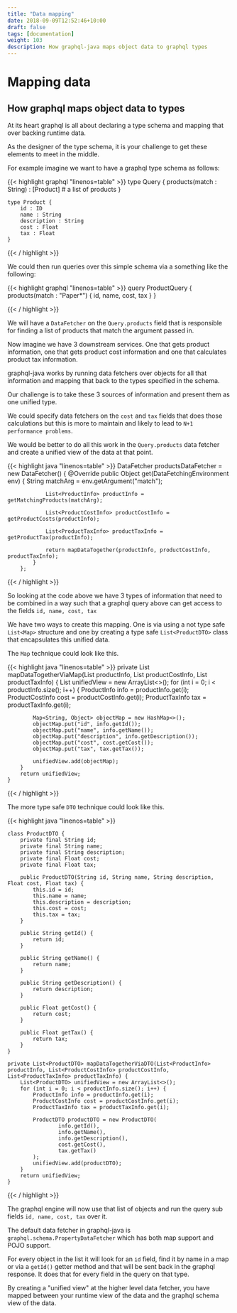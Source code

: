 ```yaml
---
title: "Data mapping"
date: 2018-09-09T12:52:46+10:00
draft: false
tags: [documentation]
weight: 103
description: How graphql-java maps object data to graphql types
---
```

# Mapping data

## How graphql maps object data to types

At its heart graphql is all about declaring a type schema and mapping that over backing runtime data.

As the designer of the type schema, it is your challenge to get these elements to meet in the middle.

For example imagine we want to have a graphql type schema as follows:


{{< highlight graphql "linenos=table" >}}
    type Query {
        products(match : String) : [Product]   # a list of products
    }

    type Product {
        id : ID
        name : String
        description : String
        cost : Float
        tax : Float
    }

{{< / highlight >}}

We could then run queries over this simple schema via a something like the following:

{{< highlight graphql "linenos=table" >}}
    query ProductQuery {
        products(match : "Paper*")
        {
            id, name, cost, tax
        }
    }

{{< / highlight >}}

We will have a ``DataFetcher`` on the ``Query.products`` field that is responsible for finding a list of products that match
the argument passed in.

Now imagine we have 3 downstream services.  One that gets product information, one that gets product cost information and one that calculates
product tax information.

graphql-java works by running data fetchers over objects for all that information and mapping that back to the types specified in the schema.

Our challenge is to take these 3 sources of information and present them as one unified type.

We could specify data fetchers on the ``cost`` and ``tax`` fields that does those calculations but this is more to maintain and likely to lead to
`N+1 performance problems`.

We would be better to do all this work in the ``Query.products`` data fetcher and create a unified view of the data at that point.

{{< highlight java "linenos=table" >}}
        DataFetcher productsDataFetcher = new DataFetcher() {
            @Override
            public Object get(DataFetchingEnvironment env) {
                String matchArg = env.getArgument("match");

                List<ProductInfo> productInfo = getMatchingProducts(matchArg);

                List<ProductCostInfo> productCostInfo = getProductCosts(productInfo);

                List<ProductTaxInfo> productTaxInfo = getProductTax(productInfo);

                return mapDataTogether(productInfo, productCostInfo, productTaxInfo);
            }
        };
{{< / highlight >}}

So looking at the code above we have 3 types of information that need to be combined in a way such that a graphql query above can get access to
the fields ``id, name, cost, tax``

We have two ways to create this mapping.  One is via using a not type safe ``List<Map>`` structure and one by creating a type safe ``List<ProductDTO>`` class that
encapsulates this unified data.

The ``Map`` technique could look like this.

{{< highlight java "linenos=table" >}}
    private List<Map> mapDataTogetherViaMap(List<ProductInfo> productInfo, List<ProductCostInfo> productCostInfo, List<ProductTaxInfo> productTaxInfo) {
        List<Map> unifiedView = new ArrayList<>();
        for (int i = 0; i < productInfo.size(); i++) {
            ProductInfo info = productInfo.get(i);
            ProductCostInfo cost = productCostInfo.get(i);
            ProductTaxInfo tax = productTaxInfo.get(i);

            Map<String, Object> objectMap = new HashMap<>();
            objectMap.put("id", info.getId());
            objectMap.put("name", info.getName());
            objectMap.put("description", info.getDescription());
            objectMap.put("cost", cost.getCost());
            objectMap.put("tax", tax.getTax());

            unifiedView.add(objectMap);
        }
        return unifiedView;
    }

{{< / highlight >}}

The more type safe ``DTO`` technique could look like this.

{{< highlight java "linenos=table" >}}

    class ProductDTO {
        private final String id;
        private final String name;
        private final String description;
        private final Float cost;
        private final Float tax;

        public ProductDTO(String id, String name, String description, Float cost, Float tax) {
            this.id = id;
            this.name = name;
            this.description = description;
            this.cost = cost;
            this.tax = tax;
        }

        public String getId() {
            return id;
        }

        public String getName() {
            return name;
        }

        public String getDescription() {
            return description;
        }

        public Float getCost() {
            return cost;
        }

        public Float getTax() {
            return tax;
        }
    }

    private List<ProductDTO> mapDataTogetherViaDTO(List<ProductInfo> productInfo, List<ProductCostInfo> productCostInfo, List<ProductTaxInfo> productTaxInfo) {
        List<ProductDTO> unifiedView = new ArrayList<>();
        for (int i = 0; i < productInfo.size(); i++) {
            ProductInfo info = productInfo.get(i);
            ProductCostInfo cost = productCostInfo.get(i);
            ProductTaxInfo tax = productTaxInfo.get(i);

            ProductDTO productDTO = new ProductDTO(
                    info.getId(),
                    info.getName(),
                    info.getDescription(),
                    cost.getCost(),
                    tax.getTax()
            );
            unifiedView.add(productDTO);
        }
        return unifiedView;
    }
{{< / highlight >}}

The graphql engine will now use that list of objects and run the query sub fields ``id, name, cost, tax`` over it.

The default data fetcher in graphql-java is ``graphql.schema.PropertyDataFetcher`` which has both map support and POJO support.

For every object in the list it will look for an ``id`` field, find it by name in a map or via a `getId()` getter method and that will be sent back in the graphql
response.  It does that for every field in the query on that type.

By creating a "unified view" at the higher level data fetcher, you have mapped between your runtime view of the data and the graphql schema view of the data.

